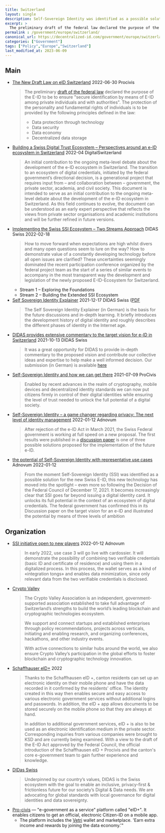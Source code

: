 ```yaml
---
title: Switzerland
layout: single
description: Self-Sovereign Identity was identified as a possible solution for the new Swiss E-ID
excerpt: >
  The preliminary draft of the federal law declared the purpose of the E-ID to be to ensure "secure identification by means of E-ID among private individuals and with authorities". The protection of the personality and fundamental rights of individuals is to be provided by the following principles
permalink : /government/europe/switzerland/
canonical_url: https://decentralized-id.com/government/europe/switzerland/
categories: ["Government"]
tags: ["Policy","Europe","Switzerland"]
last_modified_at: 2023-06-09
---
```


## Main
* [The New Draft Law on eID Switzerland](https://www.procivis.ch/post/the-new-draft-law-on-eid-switzerland-en) 2022-06-30 Procivis
  > The preliminary [draft of the federal law](https://www.bj.admin.ch/dam/bj/de/data/staat/gesetzgebung/staatliche-e-id/vorentw.pdf) declared the purpose of the E-ID to be to ensure "secure identification by means of E-ID among private individuals and with authorities". The protection of the personality and fundamental rights of individuals is to be provided by the following principles defined in the law:
  > 
  > - Data protection through technology
  > - Data security
  > - Data economy
  > - Decentralized data storage
* [Building a Swiss Digital Trust Ecosystem – Perspectives around an e-ID ecosystem in Switzerland](https://digitalswitzerland.com/building-a-swiss-digital-trust-ecosystem/) 2022-04 DigitalSwitzerland
  > An initial contribution to the ongoing meta-level debate about the development of the e-ID ecosystem in Switzerland.
  > The transition to an ecosystem of digital credentials, initiated by the federal government’s directional decision, is a generational project that requires input from – and collaboration between – government, the private sector, academia, and civil society. This document is intended to serve as an initial contribution to the ongoing meta-level debate about the development of the e-ID ecosystem in Switzerland. As this field continues to evolve, the document can be understood as an early expert perspective that reflects the views from private sector organisations and academic institutions and will be further refined in future versions.
* [Implementing the Swiss SSI Ecosystem – Two Streams Approach](https://www.didas.swiss/2022/02/18/implementing-the-swiss-ssi-ecosystem-two-streams-approach/) DIDAS Swiss 2022-02-18
  > How to move forward when expectations are high whilst divers and many open questions seem to lure on the way? How to demonstrate value of a constantly developing technology before all open issues are clarified? These uncertainties seemingly dominated the recent participation conference organized by the federal project team as the start of a series of similar events to accompany in the most transparent way the development and legislation of the newly proposed E-ID-Ecosystem for Switzerland. 
  - Stream 1  – Exploring the Foundations
  - Stream 2 – Building the Extended SSI Ecosystem
* [Self Sovereign Identity Explainer](https://www.didas.swiss/2021/12/17/self-sovereign-identity-explainer-introduction-to-the-world-of-ssi/)  2021-12-17 DIDAS Swiss ([PDF](https://www.didas.swiss/wp-content/uploads/2021/12/SSI-Explainer-Introduction-final.pdf)
  > The Self Sovereign Identity Explainer  (in German) is the basis for the future discussions and in-depth learning. It briefly introduces the development history of digital identity and roughly describes the different phases of identity in the Internet age.
* [DIDAS provides extensive commentary to the target vision for e-ID in Switzerland](https://www.didas.swiss/2021/10/13/didas-provides-extensive-commentary-to-the-target-vision-for-e-id-in-switzerland/) 2021-10-13 DIDAS Swiss
  > It was a great opportunity for DIDAS to provide in-depth commentary to the proposed vision and contribute our collective ideas and expertise to help make a well informed decision. Our submission (in German) is available [here](https://www.didas.swiss/wp-content/uploads/2021/10/Stellungnahme-DIDAS-FINAL-V1.0-website.pdf)
* [Self-Sovereign Identity and how we can get there](https://www.procivis.ch/post/self-sovereign-identity-and-how-we-can-get-there) 2021-07-09 ProCivis
  > Enabled by recent advances in the realm of cryptography, mobile devices and decentralized identity standards we can now put citizens firmly in control of their digital identities while ensuring the level of trust needed to unlock the full potential of a digital society.
* [Self-Sovereign Identity – a game changer regarding privacy: The next level of identity management](https://adnovum.ch/en/company/blog/self_sovereign_identity_a_game_changer_regarding_privacy.html) 2022-01-12 Adnovum
  > After rejection of the e-ID Act in March 2021, the Swiss Federal government is working at full speed on a new proposal. The first results were published in a [discussion paper](https://www.bj.admin.ch/dam/bj/en/data/staat/gesetzgebung/staatliche-e-id/diskussionspapier-zielbild-e-id.pdf.download.pdf/diskussionspapier-zielbild-e-id.pdf) is one of three possible solutions proposed for the implementation of the future e-ID.
* [the potential of Self-Sovereign Identity with representative use cases](https://www.adnovum.ch/en/company/blog/exploring_the_potential_of_self-sovereign_identity_with_representative_use_cases.html) Adnovum 2022-01-12
  > From the moment Self-Sovereign Identity (SSI) was identified as a possible solution for the new Swiss E-ID, this new technology has moved into the spotlight – even more so following the Decision of the Federal Council of December 17, 2021. It becomes increasingly clear that SSI goes far beyond issuing a digital identity card. It unlocks its full potential in the context of an ecosystem of digital credentials. The federal government has confirmed this in its Discussion paper on the target vision for an e-ID and illustrated the potential by means of three levels of ambition

## Organization

* [SSI initiative open to new players](https://www.adnovum.com/blog/exploring-the-potential-of-self-sovereign-identity-with-representative-use-cases) 2022-01-12 Adnovum
  > In early 2022, use case 3 will go live with cardossier. It will demonstrate the possibility of combining two verifiable credentials (basic ID and certificate of residence) and using them in a digitalized process. In this process, the wallet serves as a kind of «integration tongs» and enables data minimization, since only relevant data from the two verifiable credentials is disclosed.
* [Crypto Valley](https://cryptovalley.swiss/about-the-association/)
  > The Crypto Valley Association is an independent, government-supported association established to take full advantage of Switzerland’s strengths to build the world’s leading blockchain and cryptographic technologies ecosystem.
  > 
  > We support and connect startups and established enterprises through policy recommendations, projects across verticals, initiating and enabling research, and organizing conferences, hackathons, and other industry events.
  > 
  > With active connections to similar hubs around the world, we also ensure Crypto Valley’s participation in the global efforts to foster blockchain and cryptographic technology innovation.
* [Schaffhauser eID+](https://sh.ch/CMS/Webseite/Kanton-Schaffhausen/Beh-rde/Services/Schaffhauser-eID--2077281-DE.html) 2022
  > Thanks to the Schaffhausen eID +, canton residents can set up an electronic identity on their mobile phone and have the data recorded in it confirmed by the residents' office. The identity created in this way then enables secure and easy access to various electronic government services without additional logins and passwords. In addition, the eID + app allows documents to be stored securely on the mobile phone so that they are always at hand.
  > 
  > In addition to additional government services, eID + is also to be used as an electronic identification medium in the private sector. Corresponding inquiries from various companies were brought to KSD and are currently being examined. With a view to the draft of the E-ID Act approved by the Federal Council, the official introduction of the Schaffhausen eID + Procivis and the canton's core e-government team to gain further experience and knowledge.
* [DIDas Swiss](http://didas.swiss)
  > Underpinned by our country’s values, DIDAS is the Swiss ecosystem with the goal to enable an inclusive, privacy-first & frictionless future for our society’s Digital & Data needs. We are advocating for global standards with local governance for digital identities and data sovereignty.
* [Pro-civis](https://procivis.ch) — "e-government as a service" platform called "eID+". It enables citizens to get an official, electronic Citizen-ID on a mobile app. 
   * The platform includes the [Vetri](https://vetri.global/) wallet and marketplace. 'Earn extra income and rewards by joining the data economy.'"


